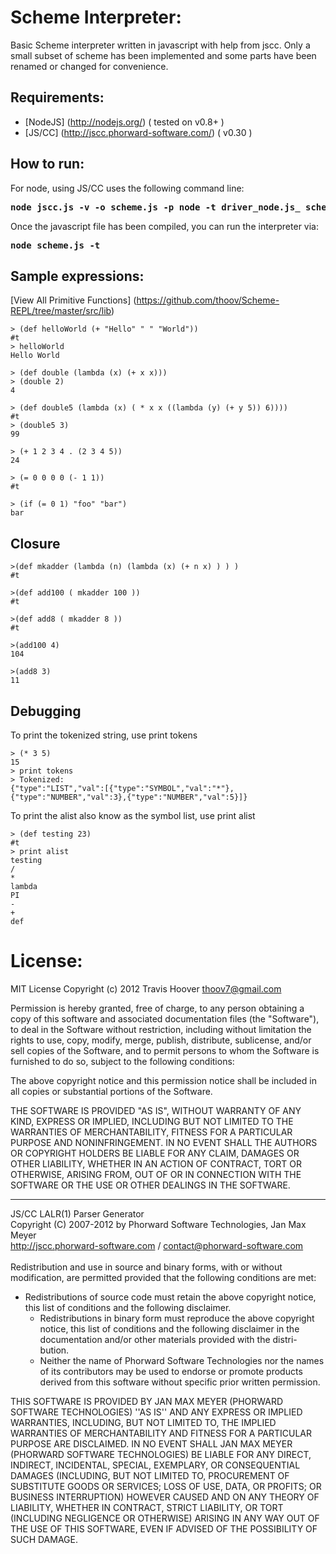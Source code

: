 Scheme Interpreter:
======

Basic Scheme interpreter written in javascript with help from jscc. Only a small subset of scheme has been implemented and some parts have been renamed or changed for convenience.

Requirements:
--------
* [NodeJS] (http://nodejs.org/) ( tested on v0.8+ ) 
* [JS/CC] (http://jscc.phorward-software.com/) ( v0.30 )

How to run:
--------

For node, using JS/CC uses the following command line: 
<pre><b>node jscc.js -v -o scheme.js -p node -t driver_node.js_ scheme.par</b></pre>
</pre>

Once the javascript file has been compiled, you can run the interpreter via: 
<pre><b>node scheme.js -t</b></pre>
</pre>


Sample expressions:
--------
[View All Primitive Functions] (https://github.com/thoov/Scheme-REPL/tree/master/src/lib)

<pre><code>> (def helloWorld (+ "Hello" " " "World"))
#t
> helloWorld
Hello World
</code></pre>

<pre><code>> (def double (lambda (x) (+ x x)))
> (double 2)
4
</code></pre>

<pre><code>> (def double5 (lambda (x) ( * x x ((lambda (y) (+ y 5)) 6))))
#t
> (double5 3)
99
</code></pre>

<pre><code>> (+ 1 2 3 4 . (2 3 4 5))
24
</code></pre>

<pre><code>> (= 0 0 0 0 (- 1 1))
#t
</code></pre>

<pre><code>> (if (= 0 1) "foo" "bar")
bar
</code></pre>

Closure
--------
<pre><code>>(def mkadder (lambda (n) (lambda (x) (+ n x) ) ) )
#t

>(def add100 ( mkadder 100 ))
#t

>(def add8 ( mkadder 8 ))
#t

>(add100 4)
104

>(add8 3)
11
</code></pre>

Debugging
--------

To print the tokenized string, use print tokens
<pre><code>> (* 3 5)
15
> print tokens 
> Tokenized: 
{"type":"LIST","val":[{"type":"SYMBOL","val":"*"},{"type":"NUMBER","val":3},{"type":"NUMBER","val":5}]}
</code></pre>

To print the alist also know as the symbol list, use print alist
<pre><code>> (def testing 23)    
#t
> print alist
testing
/
*
lambda
PI
-
+
def
</code></pre>

License:
======

MIT License
Copyright (c) 2012 Travis Hoover thoov7@gmail.com

Permission is hereby granted, free of charge, to any person obtaining a copy of this software and associated documentation files (the "Software"), to deal in the Software without restriction, including without limitation the rights to use, copy, modify, merge, publish, distribute, sublicense, and/or sell copies of the Software, and to permit persons to whom the Software is furnished to do so, subject to the following conditions:

The above copyright notice and this permission notice shall be included in all copies or substantial portions of the Software.

THE SOFTWARE IS PROVIDED "AS IS", WITHOUT WARRANTY OF ANY KIND, EXPRESS OR IMPLIED, INCLUDING BUT NOT LIMITED TO THE WARRANTIES OF MERCHANTABILITY, FITNESS FOR A PARTICULAR PURPOSE AND NONINFRINGEMENT. IN NO EVENT SHALL THE AUTHORS OR COPYRIGHT HOLDERS BE LIABLE FOR ANY CLAIM, DAMAGES OR OTHER LIABILITY, WHETHER IN AN ACTION OF CONTRACT, TORT OR OTHERWISE, ARISING FROM, OUT OF OR IN CONNECTION WITH THE SOFTWARE OR THE USE OR OTHER DEALINGS IN THE SOFTWARE.

--------
JS/CC LALR(1) Parser Generator <br>
Copyright (C) 2007-2012 by Phorward Software Technologies, Jan Max Meyer <br>
http://jscc.phorward-software.com / contact@phorward-software.com <br>
<br>
Redistribution and use in source and binary forms, with or without
modification, are permitted provided that the following conditions are
met:
<br>
  * Redistributions of source code must retain the above copyright
    notice, this list of conditions and the following disclaimer.
	* Redistributions in binary form must reproduce the above copyright
	  notice, this list of conditions and the following disclaimer in the
	  documentation and/or other materials provided with the distri-
	  bution.
	* Neither the name of Phorward Software Technologies nor the
	  names of its contributors may be used to endorse or promote
	  products derived from this software without specific prior
	  written permission.

THIS SOFTWARE IS PROVIDED BY JAN MAX MEYER (PHORWARD SOFTWARE TECHNOLOGIES)
''AS IS'' AND ANY EXPRESS OR IMPLIED WARRANTIES, INCLUDING, BUT NOT LIMITED
TO, THE IMPLIED WARRANTIES OF MERCHANTABILITY AND FITNESS FOR A PARTICULAR
PURPOSE ARE DISCLAIMED. IN NO EVENT SHALL JAN MAX MEYER (PHORWARD SOFTWARE
TECHNOLOGIES) BE LIABLE FOR ANY DIRECT, INDIRECT, INCIDENTAL, SPECIAL,
EXEMPLARY, OR CONSEQUENTIAL DAMAGES (INCLUDING, BUT NOT LIMITED TO, 
PROCUREMENT OF SUBSTITUTE GOODS OR SERVICES; LOSS OF USE, DATA, OR PROFITS;
OR BUSINESS INTERRUPTION) HOWEVER CAUSED AND ON ANY THEORY OF LIABILITY,
WHETHER IN CONTRACT, STRICT LIABILITY, OR TORT (INCLUDING NEGLIGENCE OR
OTHERWISE) ARISING IN ANY WAY OUT OF THE USE OF THIS SOFTWARE, EVEN IF
ADVISED OF THE POSSIBILITY OF SUCH DAMAGE.